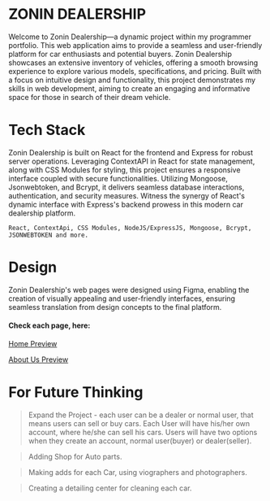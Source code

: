 # ZONIN DEALERSHIP
Welcome to Zonin Dealership—a dynamic project within my programmer portfolio. This web application aims to provide a seamless and user-friendly platform for car enthusiasts and potential buyers. Zonin Dealership showcases an extensive inventory of vehicles, offering a smooth browsing experience to explore various models, specifications, and pricing. Built with a focus on intuitive design and functionality, this project demonstrates my skills in web development, aiming to create an engaging and informative space for those in search of their dream vehicle.

# Tech Stack
Zonin Dealership is built on React for the frontend and Express for robust server operations. Leveraging ContextAPI in React for state management, along with CSS Modules for styling, this project ensures a responsive interface coupled with secure functionalities. Utilizing Mongoose, Jsonwebtoken, and Bcrypt, it delivers seamless database interactions, authentication, and security measures. Witness the synergy of React's dynamic interface with Express's backend prowess in this modern car dealership platform.

```React, ContextApi, CSS Modules, NodeJS/ExpressJS, Mongoose, Bcrypt, JSONWEBTOKEN and more.```

# Design
Zonin Dealership's web pages were designed using Figma, enabling the creation of visually appealing and user-friendly interfaces, ensuring seamless translation from design concepts to the final platform.

#### Check each page, here: 
[Home Preview](./design/Home%20Page.png)

[About Us Preview](./design/About%20Us%20Page.png)


# For Future Thinking
> Expand the Project - each user can be a dealer or normal user, that means users can sell or buy cars. Each User will have his/her own account, where he/she can sell his cars. Users will have two options when they create an account, normal user(buyer) or dealer(seller).

> Adding Shop for Auto parts.

> Making adds for each Car, using viographers and photographers.

> Creating a detailing center for cleaning each car.